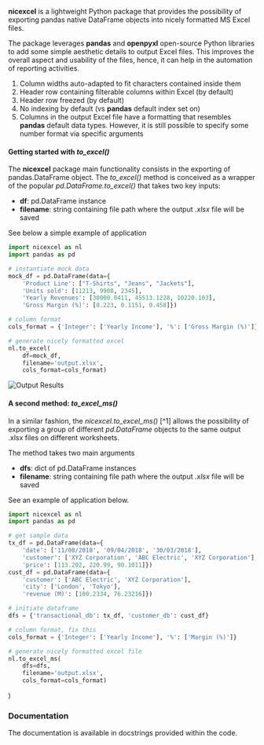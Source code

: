 
**nicexcel** is a lightweight Python package 
that provides the possibility of exporting pandas 
native DataFrame objects into nicely formatted MS Excel files.

The package leverages **pandas** and **openpyxl** open-source 
Python libraries to add some simple aesthetic details to output Excel files.
This improves the overall aspect and usability of the files, hence, it 
can help in the automation of reporting activities.

1. Column widths auto-adapted to fit characters contained inside them
2. Header row containing filterable columns within Excel (by default)
3. Header row freezed (by default)
4. No indexing by default (vs **pandas** default index set on)
5. Columns in the output Excel file have a formatting that resembles 
**pandas** default data types. However, it is still possible to specify some 
number format via specific arguments

#### Getting started with *to_excel()*

The **nicexcel** package main functionality consists in the exporting of 
pandas.DataFrame object. The *to_excel()* method is conceived as
a wrapper of the popular *pd.DataFrame.to_excel()* that takes two 
key inputs:
   * **df**: pd.DataFrame instance
   * **filename**: string containing file path where the output 
   *.xlsx* file will be saved
 
See below a simple example of application

```python
import nicexcel as nl
import pandas as pd

# instantiate mock data
mock_df = pd.DataFrame(data={
    'Product Line': ["T-Shirts", "Jeans", "Jackets"],
    'Units sold': [11213, 9908, 2345],
    'Yearly Revenues': [30000.0411, 45513.1228, 10220.103],
    'Gross Margin (%)': [0.223, 0.1151, 0.458]})

# column format
cols_format = {'Integer': ['Yearly Income'], '%': ['Gross Margin (%)']}

# generate nicely formatted excel
nl.to_excel(
    df=mock_df,
    filename='output.xlsx',
    cols_format=cols_format)
``` 

![Output Results](docs\other\method1_snippet.png)


#### A second method: *to_excel_ms()*

In a similar fashion, the *nicexcel.to_excel_ms()* [^1] allows the 
possibility of exporting a group of different *pd.DataFrame* 
objects to the same output .xlsx files on different worksheets.

The method takes two main arguments
   * **dfs**: dict of pd.DataFrame instances
   * **filename**: string containing file path where the output 
   *.xlsx* file will be saved
 
See an example of application below.

```python
import nicexcel as nl
import pandas as pd

# get sample data
tx_df = pd.DataFrame(data={
    'date': ['11/08/2018', '09/04/2018', '30/03/2018'], 
    'customer': ['XYZ Corporation', 'ABC Electric', 'XYZ Corporation'],
    'price': [113.202, 220.99, 90.1011]})
cust_df = pd.DataFrame(data={
    'customer': ['ABC Electric', 'XYZ Corporation'],
    'city': ['London', 'Tokyo'],
    'revenue (M)': [100.2334, 76.23216]})

# initiate dataframe
dfs = {'transactional_db': tx_df, 'customer_db': cust_df}

# column format, fix this
cols_format = {'Integer': ['Yearly Income'], '%': ['Margin (%)']}

# generate nicely formatted excel file
nl.to_excel_ms(
    dfs=dfs,
    filename='output.xlsx',
    cols_format=cols_format)
``` 
)

### Documentation
The documentation is available in docstrings provided within 
the code.
